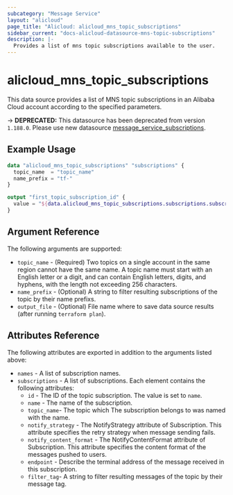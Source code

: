 ```yaml
---
subcategory: "Message Service"
layout: "alicloud"
page_title: "Alicloud: alicloud_mns_topic_subscriptions"
sidebar_current: "docs-alicloud-datasource-mns-topic-subscriptions"
description: |-
  Provides a list of mns topic subscriptions available to the user.
---
```


# alicloud\_mns\_topic_subscriptions

This data source provides a list of MNS topic subscriptions in an Alibaba Cloud account according to the specified parameters.

-> **DEPRECATED:**  This datasource has been deprecated from version `1.188.0`. Please use new datasource [message_service_subscriptions](https://www.terraform.io/docs/providers/alicloud/d/message_service_subscriptions).

## Example Usage

```terraform
data "alicloud_mns_topic_subscriptions" "subscriptions" {
  topic_name  = "topic_name"
  name_prefix = "tf-"
}

output "first_topic_subscription_id" {
  value = "${data.alicloud_mns_topic_subscriptions.subscriptions.subscriptions.0.id}"
}
```

## Argument Reference

The following arguments are supported:

* `topic_name` - (Required) Two topics on a single account in the same region cannot have the same name. A topic name must start with an English letter or a digit, and can contain English letters, digits, and hyphens, with the length not exceeding 256 characters.
* `name_prefix` - (Optional) A string to filter resulting subscriptions of the topic by their name prefixs.
* `output_file` - (Optional) File name where to save data source results (after running `terraform plan`).

## Attributes Reference

The following attributes are exported in addition to the arguments listed above:

* `names` - A list of subscription names.
* `subscriptions` - A list of subscriptions. Each element contains the following attributes:
  * `id` - The ID of the topic subscription. The value is set to `name`.
  * `name` - The name of the subscription.
  * `topic_name`- The topic which The subscription belongs to was named with the name.
  * `notify_strategy` - The NotifyStrategy attribute of Subscription. This attribute specifies the retry strategy when message sending fails.
  * `notify_content_format` - The NotifyContentFormat attribute of Subscription. This attribute specifies the content format of the messages pushed to users.
  * `endpoint` - Describe the terminal address of the message received in this subscription.
  * `filter_tag`- A string to filter resulting messages of the topic by their message tag.
